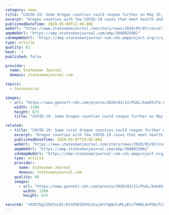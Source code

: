 ```yaml
---
category: news
title: "COVID-19: Some Oregon counties could reopen further on May 15, Gov. Brown says"
excerpt: "Oregon counties with few COVID-19 cases that meet health and safety prerequisites can apply to enter phase one of the plan to reopen Oregon."
publishedDateTime: 2020-05-09T11:46:00Z
webUrl: "https://www.statesmanjournal.com/story/news/2020/05/07/covid-19-some-rural-oregon-counties-could-reopen-further-may-15-gov-kate-brown-coronavirus/3088925001/"
ampWebUrl: "https://amp.statesmanjournal.com/amp/3088925001"
cdnAmpWebUrl: "https://amp-statesmanjournal-com.cdn.ampproject.org/c/s/amp.statesmanjournal.com/amp/3088925001"
type: article
quality: 61
heat: -1
published: false

provider:
  name: Statesman Journal
  domain: statesmanjournal.com

topics:
  - Coronavirus

images:
  - url: "https://www.gannett-cdn.com/presto/2020/03/12/PSAL/b4a953fa-81df-4a41-ba9a-f0e3a11b8f0c-AP20072675288257.jpg?auto=webp&crop=4744,2669,x0,y339&format=pjpg&width=1200"
    width: 1200
    height: 675
    title: "COVID-19: Some Oregon counties could reopen further on May 15, Gov. Brown says"

related:
  - title: "COVID-19: Some rural Oregon counties could reopen further on May 15, Gov. Brown says"
    excerpt: "Oregon counties with few COVID-19 cases that meet health and safety prerequisites can apply to enter phase one of the plan to reopen Oregon."
    publishedDateTime: 2020-05-07T19:02:00Z
    webUrl: "https://www.statesmanjournal.com/story/news/2020/05/07/covid-19-some-rural-oregon-counties-could-reopen-further-may-15-gov-kate-brown-coronavirus/3088925001/"
    ampWebUrl: "https://amp.statesmanjournal.com/amp/3088925001"
    cdnAmpWebUrl: "https://amp-statesmanjournal-com.cdn.ampproject.org/c/s/amp.statesmanjournal.com/amp/3088925001"
    type: article
    provider:
      name: Statesman Journal
      domain: statesmanjournal.com
    quality: 68
    images:
      - url: "https://www.gannett-cdn.com/presto/2020/03/12/PSAL/b4a953fa-81df-4a41-ba9a-f0e3a11b8f0c-AP20072675288257.jpg?auto=webp&crop=4744,2669,x0,y339&format=pjpg&width=1200"
        width: 1200
        height: 675

secured: "+DIDTbgJ2hE3xL8C/GY1PXb5DVHLGtwjAtF4gNzCaMLyECzfH0BLdvFOGzfLCCiLaojdAhFY5fVVWz37jvOlviuawWWMiAz+hJRRH0l+Y6QtbTQRu4W/nM+DXMPY/cwWlJtPbm3uKjInntfsaAYGY0QGWz+EfscDgmeZ25JF818LKJRbGv0Yrvj5H/nh3lBC/LQwfs2Cm3mBXbVULZML6dUUYlyd8YxCWP1EwF0vgZRu8Tz6wBR3eQtCPbWKUsCg2DdbXqCUpjIP6Ma+fMq81v2xJIiwB/7TXuVRM4ub2AalrUTTst1XsIpSWwdAXHNj;0RtL7piOTApOOJgBsCcisA=="
---
```


